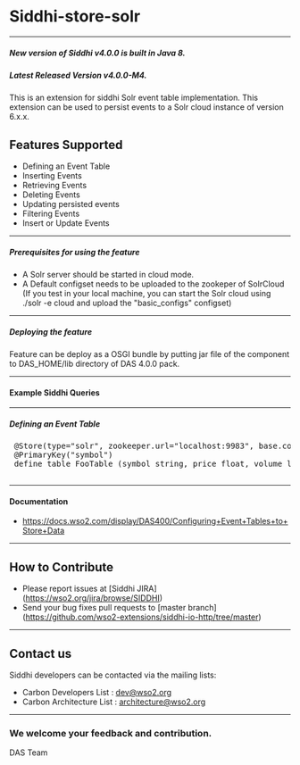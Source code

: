 Siddhi-store-solr
======================================
---
##### New version of Siddhi v4.0.0 is built in Java 8.
##### Latest Released Version v4.0.0-M4.

This is an extension for siddhi Solr event table implementation. This extension can be used to persist events to a
Solr cloud instance of version 6.x.x.


Features Supported
------------------
 - Defining an Event Table
 - Inserting Events
 - Retrieving Events
 - Deleting Events
 - Updating persisted events
 - Filtering Events
 - Insert or Update Events

---
##### Prerequisites for using the feature
 - A Solr server should be started in cloud mode.
 - A Default configset needs to be uploaded to the zookeper of SolrCloud (If you test in your local machine, you can
 start the Solr cloud using ./solr -e cloud and upload the "basic_configs" configset)

---
##### Deploying the feature
 Feature can be deploy as a OSGI bundle by putting jar file of the component to DAS_HOME/lib directory of DAS 4.0.0 pack.

---
#### Example Siddhi Queries

---
##### Defining an Event Table
 <pre>
 @Store(type="solr", zookeeper.url="localhost:9983", base.configset=<your-default-configset>, collection="SAMPLE_COLLECTION", shards='2', replicas='2', schema ='time long stored, date string stored', commit.async='true')
 @PrimaryKey("symbol")
 define table FooTable (symbol string, price float, volume long);
 </pre>

---
#### Documentation

  * https://docs.wso2.com/display/DAS400/Configuring+Event+Tables+to+Store+Data

---
## How to Contribute

* Please report issues at [Siddhi JIRA] (https://wso2.org/jira/browse/SIDDHI)
* Send your bug fixes pull requests to [master branch] (https://github.com/wso2-extensions/siddhi-io-http/tree/master)

---
## Contact us

Siddhi developers can be contacted via the mailing lists:
  * Carbon Developers List : dev@wso2.org
  * Carbon Architecture List : architecture@wso2.org

---
### We welcome your feedback and contribution.

DAS Team

